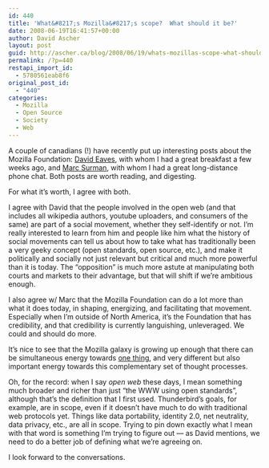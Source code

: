 ```yaml
---
id: 440
title: 'What&#8217;s Mozilla&#8217;s scope?  What should it be?'
date: 2008-06-19T16:41:57+00:00
author: David Ascher
layout: post
guid: http://ascher.ca/blog/2008/06/19/whats-mozillas-scope-what-should-it-be/
permalink: /?p=440
restapi_import_id:
  - 5780561eab8f6
original_post_id:
  - "440"
categories:
  - Mozilla
  - Open Source
  - Society
  - Web
---
```

A couple of canadians (!) have recently put up interesting posts about the Mozilla Foundation: [David Eaves](http://eaves.ca/2008/06/10/the-open-web-is-a-social-movement/trackback/), with whom I had a great breakfast a few weeks ago, and [Marc Surman](http://commonspace.typepad.com/commonspace/2008/06/the-next-million-mozillians.html), with whom I had a great long-distance phone chat. Both posts are worth reading, and digesting.

For what it&#8217;s worth, I agree with both.

I agree with David that the people involved in the open web (and that includes all wikipedia authors, youtube uploaders, and consumers of the same) are part of a social movement, whether they self-identify or not. I&#8217;m really interested to learn from him and people like him what the history of social movements can tell us about how to take what has traditionally been a very geeky concept (open standards, open source, etc.), and make it politically and socially not just relevant but critical and much more powerful than it is today. The &#8220;opposition&#8221; is much more astute at manipulating both courts and markets to their advantage, but that will shift if we&#8217;re ambitious enough.

I also agree w/ Marc that the Mozilla Foundation can do a lot more than what it does today, in shaping, energizing, and facilitating that movement. Especially when I&#8217;m outside of North America, it&#8217;s the Foundation that has credibility, and that credibility is currently languishing, unleveraged. We could and should do more.

It&#8217;s nice to see that the Mozilla galaxy is growing up enough that there can be simultaneous energy towards [one thing](http://www.spreadfirefox.com/), and very different but also important energy towards this complementary set of thought processes.

Oh, for the record: when I say _open web_ these days, I mean something much broader and richer than just &#8220;the WWW using open standards&#8221;, although that&#8217;s the definition that I first used. Thunderbird&#8217;s goals, for example, are in scope, even if it doesn&#8217;t have much to do with traditional web protocols yet. Things like data portability, identity 2.0, net neutrality, data privacy, etc., are all in scope. Trying to pin down exactly what I mean with that word is something I&#8217;m trying to figure out &#8212; as David mentions, we need to do a better job of defining what we&#8217;re agreeing on.

I look forward to the conversations.